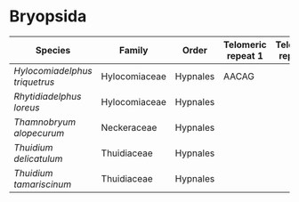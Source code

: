 # Bryopsida

| Species | Family | Order | Telomeric repeat 1 | Telomeric repeat 2 | Data type |
| -- | --- | --- | --- | --- | --- |
| *Hylocomiadelphus triquetrus* | Hylocomiaceae | Hypnales | AACAG |  | pacbio |
| *Rhytidiadelphus loreus* | Hylocomiaceae | Hypnales |  |  | pacbio |
| *Thamnobryum alopecurum* | Neckeraceae | Hypnales |  |  | pacbio |
| *Thuidium delicatulum* | Thuidiaceae | Hypnales |  |  | pacbio |
| *Thuidium tamariscinum* | Thuidiaceae | Hypnales |  |  | pacbio |
